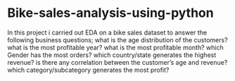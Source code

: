 # Bike-sales-analysis-using-python
In this project i carried out EDA on a bike sales dataset to answer the following business questions;
    what is the age distribution of the customers?
    what is the most profitable year?
    what is the most profitable month?
    which Gender has the most orders?
    which country/state generates the highest revenue?
    is there any correlation between the customer’s age and revenue?
    which category/subcategory generates the most profit?
